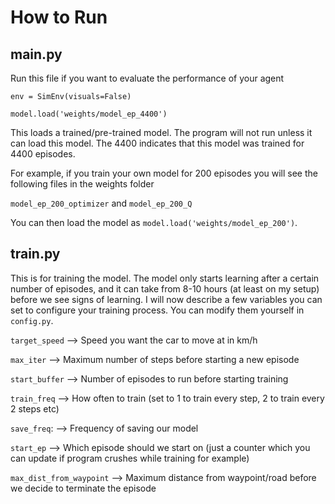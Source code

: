 # How to Run


## main.py
Run this file if you want to evaluate the performance of your agent
```
env = SimEnv(visuals=False)
```


```
model.load('weights/model_ep_4400')
```

This loads a trained/pre-trained model. The program will not run unless it can load this model.
The 4400 indicates that this model was trained for 4400 episodes.

For example, if you train your own model for 200 episodes you will see the following files in the weights folder

`model_ep_200_optimizer` and `model_ep_200_Q`

You can then load the model as `model.load('weights/model_ep_200')`. 

## train.py
This is for training the model. The model only starts learning after a certain number of episodes, and it can take from 8-10 hours (at least on my setup) before we see signs of learning. I will now describe a few variables you can set to configure your training process. You can modify them yourself in `config.py`.

`target_speed` --> Speed you want the car to move at in km/h

`max_iter` --> Maximum number of steps before starting a new episode

`start_buffer` --> Number of episodes to run before starting training

`train_freq` --> How often to train (set to 1 to train every step, 2 to train every 2 steps etc)

`save_freq`: --> Frequency of saving our model

`start_ep` --> Which episode should we start on (just a counter which you can update if program crushes while training for example)

`max_dist_from_waypoint` --> Maximum distance from waypoint/road before we decide to terminate the episode
